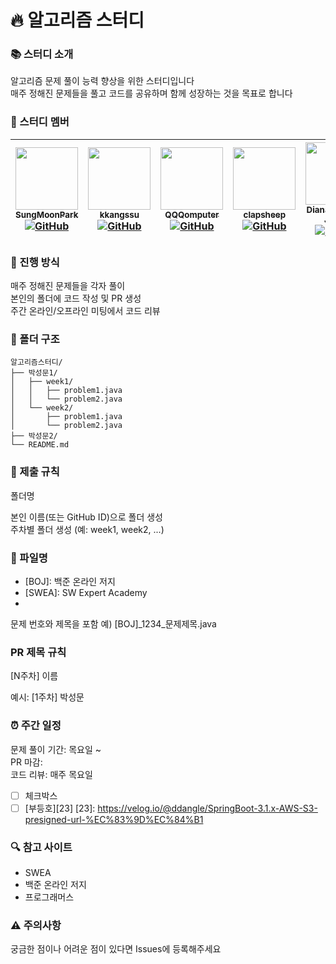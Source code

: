 # 🔥 알고리즘 스터디
### 📚 스터디 소개

알고리즘 문제 풀이 능력 향상을 위한 스터디입니다<br>
매주 정해진 문제들을 풀고 코드를 공유하며 함께 성장하는 것을 목표로 합니다

### 👥 스터디 멤버

|[<img src="https://github.com/SungMoonPark.png" width="100px;"/><br/><sub><b>SungMoonPark</b></sub>](https://github.com/SungMoonPark)<br/>[![GitHub](https://img.shields.io/badge/GitHub-181717?style=flat&logo=github&logoColor=white)](https://github.com/SungMoonPark)|[<img src="https://github.com/kkangssu.png" width="100px;"/><br/><sub><b>kkangssu</b></sub>](https://github.com/kkangssu)<br/>[![GitHub](https://img.shields.io/badge/GitHub-181717?style=flat&logo=github&logoColor=white)](https://github.com/kkangssu)|[<img src="https://github.com/QQQomputer.png" width="100px;"/><br/><sub><b>QQQomputer</b></sub>](https://github.com/QQQomputer)<br/>[![GitHub](https://img.shields.io/badge/GitHub-181717?style=flat&logo=github&logoColor=white)](https://github.com/QQQomputer)|[<img src="https://github.com/clapsheep.png" width="100px;"/><br/><sub><b>clapsheep</b></sub>](https://github.com/clapsheep)<br/>[![GitHub](https://img.shields.io/badge/GitHub-181717?style=flat&logo=github&logoColor=white)](https://github.com/clapsheep)|[<img src="https://github.com/EliteZer0.png" width="100px;"/><br/><sub><b>Diana Yeyoung Jeong</b></sub>](https://github.com/EliteZer0)<br/>[![GitHub](https://img.shields.io/badge/GitHub-181717?style=flat&logo=github&logoColor=white)](https://github.com/EliteZer0)|[<img src="https://github.com/rpeowiqu.png" width="100px;"/><br/><sub><b>JaeSeoHan</b></sub>](https://github.com/rpeowiqu)<br/>[![GitHub](https://img.shields.io/badge/GitHub-181717?style=flat&logo=github&logoColor=white)](https://github.com/rpeowiqu)|
|:---:|:---:|:---:|:---:|:---:|:---:|

### 📅 진행 방식

매주 정해진 문제들을 각자 풀이<br>
본인의 폴더에 코드 작성 및 PR 생성<br>
주간 온라인/오프라인 미팅에서 코드 리뷰

### 📁 폴더 구조
```
알고리즘스터디/
├── 박성문1/
│   ├── week1/
│   │   ├── problem1.java
│   │   └── problem2.java
│   └── week2/
│       ├── problem1.java
│       └── problem2.java
├── 박성문2/
└── README.md
```

### 📌 제출 규칙

폴더명

본인 이름(또는 GitHub ID)으로 폴더 생성<br>
주차별 폴더 생성 (예: week1, week2, ...)

### 📌 파일명
- [BOJ]: 백준 온라인 저지
- [SWEA]: SW Expert Academy
- [PGS]: 프로그래머스

문제 번호와 제목을 포함
예) [BOJ]_1234_문제제목.java

### PR 제목 규칙
[N주차] 이름

예시: [1주차] 박성문


### ⏰ 주간 일정

문제 풀이 기간: 목요일 ~ <br>
PR 마감:<br>
코드 리뷰: 매주 목요일<br>


- [ ] 체크박스
- [ ] [부등호][23]
[23]: https://velog.io/@ddangle/SpringBoot-3.1.x-AWS-S3-presigned-url-%EC%83%9D%EC%84%B1
### 🔍 참고 사이트

- SWEA
- 백준 온라인 저지
- 프로그래머스

### ⚠️ 주의사항

궁금한 점이나 어려운 점이 있다면 Issues에 등록해주세요
